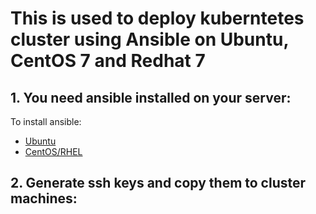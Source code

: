 # This is used to deploy kuberntetes cluster using Ansible on Ubuntu, CentOS 7 and Redhat 7

## 1. You need ansible installed on your server:
To install ansible: 
* [Ubuntu](https://phoenixnap.com/kb/install-ansible-ubuntu-20-04)
* [CentOS/RHEL](hhttps://www.decodingdevops.com/how-to-install-ansible-in-redhat-linux-centos/)


## 2. Generate ssh keys and copy them to cluster machines:


